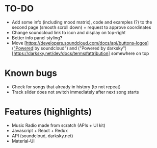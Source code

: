 # TO-DO
* Add some info (including mood matrix), code and examples (?) to the second page (smooth scroll down) + request to approve coordinates
* Change soundcloud link to icon and display on top-right
* Better info panel styling?
* Move [https://developers.soundcloud.com/docs/api/buttons-logos]("Powered by soundcloud") and ("Powered by darksky")[https://darksky.net/dev/docs/terms#attribution] somewhere on top

# Known bugs
* Check for songs that already in history (to not repeat)
* Track slider does not switch immediately after next song starts

# Features (highlights)
* Music Radio made from scratch (APIs + UI kit)
* Javascript + React + Redux
* API (soundcloud, darksky.net)
* Material-UI